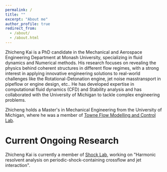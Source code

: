 ```yaml
---
permalink: /
title: ""
excerpt: "About me"
author_profile: true
redirect_from: 
  - /about/
  - /about.html
---
```


Zhicheng Kai is a PhD candidate in the Mechanical and Aerospace Engineering Department at Monash University, specializing in fluid dynamics and Numerical methods. His research focuses on revealing the physics behind coherent structures in different flow regimes, with a strong interest in applying innovative engineering solutions to real-world challenges like the Rotational-Detonation engine, jet noise masstransport in pipeflow or engine design, etc.. He has developed expertise in computational fluid dynamics (CFD) and Stability analysis and has collaborated with the University of Michigan to tackle complex engineering problems.

Zhicheng holds a Master's in Mechanical Engineering from the University of Michigan, where he was a member of [Towne Flow Modelling and Control Lab](https://atowne.com/).

Current Ongoing Research
======
Zhicheng Kai is currently a member of [Shock Lab](https://daniel.edgington-mitchell.com/the-team/), working on "Harmonic resolvent analysis on periodic-shock-containing crossflow and jet interaction".


